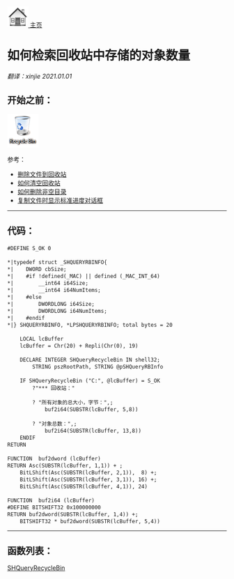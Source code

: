 [<img src="../images/home.png"> 主页 ](https://github.com/VFP9/Win32API)  

# 如何检索回收站中存储的对象数量
_翻译：xinjie  2021.01.01_

## 开始之前：
![](../images/recyclebin.png)  

参考：

* [删除文件到回收站](sample_321.md)  
* [如何清空回收站](sample_301.md)  
* [如何删除非空目录](sample_541.md)  
* [复制文件时显示标准进度对话框](sample_508.md)  

  
***  


## 代码：
```foxpro  
#DEFINE S_OK 0

*|typedef struct _SHQUERYRBINFO{
*|    DWORD cbSize;
*|    #if !defined(_MAC) || defined (_MAC_INT_64)
*|        __int64 i64Size;
*|        __int64 i64NumItems;
*|    #else
*|        DWORDLONG i64Size;
*|        DWORDLONG i64NumItems;
*|    #endif
*|} SHQUERYRBINFO, *LPSHQUERYRBINFO; total bytes = 20

	LOCAL lcBuffer
	lcBuffer = Chr(20) + Repli(Chr(0), 19)

	DECLARE INTEGER SHQueryRecycleBin IN shell32;
		STRING pszRootPath, STRING @pSHQueryRBInfo

	IF SHQueryRecycleBin ("C:", @lcBuffer) = S_OK
		?"*** 回收站："

		? "所有对象的总大小，字节：",;
			buf2i64(SUBSTR(lcBuffer, 5,8))

		? "对象总数：",;
			buf2i64(SUBSTR(lcBuffer, 13,8))
	ENDIF
RETURN

FUNCTION  buf2dword (lcBuffer)
RETURN Asc(SUBSTR(lcBuffer, 1,1)) + ;
	BitLShift(Asc(SUBSTR(lcBuffer, 2,1)),  8) +;
	BitLShift(Asc(SUBSTR(lcBuffer, 3,1)), 16) +;
	BitLShift(Asc(SUBSTR(lcBuffer, 4,1)), 24)

FUNCTION  buf2i64 (lcBuffer)
#DEFINE BITSHIFT32 0x100000000
RETURN buf2dword(SUBSTR(lcBuffer, 1,4)) +;
	BITSHIFT32 * buf2dword(SUBSTR(lcBuffer, 5,4))  
```  
***  


## 函数列表：
[SHQueryRecycleBin](../libraries/shell32/SHQueryRecycleBin.md)  
